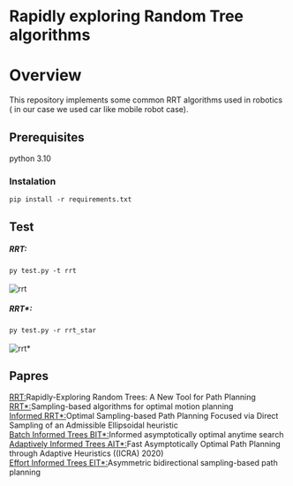 # Rapidly exploring Random Tree algorithms

# Overview 

This repository implements some common RRT algorithms used in robotics ( in our case we used car like mobile robot case).

## Prerequisites 
  python 3.10

### Instalation
`pip install -r requirements.txt`

## Test
##### RRT:   
`py test.py -t rrt`
<br />
<br />
![rrt](https://github.com/cynanis/Rapidly-exploring-Random-Tree/blob/main/pictures/rrt.PNG) 
##### RRT*:
`py test.py -r rrt_star`
<br />
<br />
![rrt*](https://github.com/cynanis/Rapidly-exploring-Random-Tree/blob/main/pictures/rrt_star.PNG)


## Papres
[RRT:](http://msl.cs.uiuc.edu/~lavalle/papers/Lav98c.pdf)Rapidly-Exploring Random Trees: A New Tool for Path Planning
<br />
[RRT*:](https://arxiv.org/abs/1105.1186)Sampling-based algorithms for optimal motion planning
<br />
[Informed RRT*:](https://arxiv.org/abs/1404.2334.pdf)Optimal Sampling-based Path Planning Focused via Direct Sampling of an Admissible Ellipsoidal heuristic
<br />
[Batch Informed Trees BIT*:](https://arxiv.org/pdf/1707.01888.pdf)Informed asymptotically optimal anytime search
<br />
[Adaptively Informed Trees AIT*:](https://arxiv.org/abs/2002.06599.pdf)Fast Asymptotically Optimal Path Planning through Adaptive Heuristics ((ICRA) 2020)
<br />
[Effort Informed Trees EIT*:](https://arxiv.org/pdf/2111.01877.pdf)Asymmetric bidirectional sampling-based path planning
